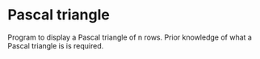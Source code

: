 # Pascal triangle
Program to display a Pascal triangle of n rows.
Prior knowledge of what a Pascal triangle is is required.
